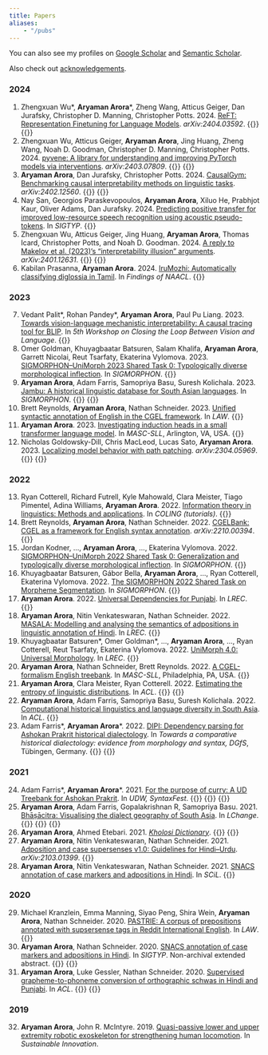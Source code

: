 ```yaml
---
title: Papers
aliases:
    - "/pubs"
---
```


You can also see my profiles on [Google Scholar](https://scholar.google.com/citations?user=0-4GKw8AAAAJ&hl=en) and [Semantic Scholar](https://www.semanticscholar.org/author/Aryaman-Arora/1575802390).

Also check out [acknowledgements](/acks).

### 2024
1. Zhengxuan Wu\*, **Aryaman Arora**\*, Zheng Wang, Atticus Geiger, Dan Jurafsky, Christopher D. Manning, Christopher Potts. 2024. [ReFT: Representation Finetuning for Language Models](https://arxiv.org/abs/2404.03592). *arXiv:2404.03592*. {{<lin url="https://github.com/stanfordnlp/pyreft" name="github" >}} {{<lin url="https://twitter.com/aryaman2020/status/1776331947566047410" name="twitter">}}
2. Zhengxuan Wu, Atticus Geiger, **Aryaman Arora**, Jing Huang, Zheng Wang, Noah D. Goodman, Christopher D. Manning, Christopher Potts. 2024. [pyvene: A library for understanding and improving PyTorch models via interventions](https://arxiv.org/abs/2403.07809). *arXiv:2403.07809*. {{<lin url="https://github.com/stanfordnlp/pyvene" name="github" >}} {{<lin url="https://twitter.com/ZhengxuanZenWu/status/1767963562960630113" name="twitter">}}
3. **Aryaman Arora**, Dan Jurafsky, Christopher Potts. 2024. [CausalGym: Benchmarking causal interpretability methods on linguistic tasks](https://arxiv.org/abs/2402.12560). *arXiv:2402.12560*. {{<lin url="https://github.com/aryamanarora/causalgym" name="github" >}} {{<lin url="https://x.com/aryaman2020/status/1762215502926237779?s=20" name="twitter">}}
4. Nay San, Georgios Paraskevopoulos, **Aryaman Arora**, Xiluo He, Prabhjot Kaur, Oliver Adams, Dan Jurafsky. 2024. [Predicting positive transfer for improved low-resource speech recognition using acoustic pseudo-tokens](https://arxiv.org/abs/2402.02302). In *SIGTYP*. {{<lin url="https://anonymous.4open.science/r/2FF2/README.md" name="github">}}
5. Zhengxuan Wu, Atticus Geiger, Jing Huang, **Aryaman Arora**, Thomas Icard, Christopher Potts, and Noah D. Goodman. 2024. [A reply to Makelov et al. (2023)’s “interpretability illusion” arguments](https://arxiv.org/abs/2401.12631). *arXiv:2401.12631*. {{<lin url="https://github.com/stanfordnlp/pyvene" name="github" >}} {{<lin url="https://x.com/ZhengxuanZenWu/status/1750940728816247163?s=20" name="twitter">}}
6. Kabilan Prasanna, **Aryaman Arora**. 2024. [IruMozhi: Automatically classifying diglossia in Tamil](https://arxiv.org/abs/2311.07804). In *Findings of NAACL*. {{<lin url="https://github.com/kebathan/diglossia" name="github" >}}

### 2023
7. Vedant Palit*, Rohan Pandey*, **Aryaman Arora**, Paul Pu Liang. 2023. [Towards vision-language mechanistic interpretability: A causal tracing tool for BLIP](https://arxiv.org/abs/2308.14179). In *5th Workshop on Closing the Loop
Between Vision and Language*. {{<lin url="https://github.com/vedantpalit/Towards-Vision-Language-Mechanistic-Interpretability" name="github" >}}
1. Omer Goldman, Khuyagbaatar Batsuren, Salam Khalifa, **Aryaman Arora**, Garrett Nicolai, Reut Tsarfaty, Ekaterina Vylomova. 2023. [SIGMORPHON–UniMorph 2023 Shared Task 0: Typologically diverse morphological inflection](https://aclanthology.org/2023.sigmorphon-1.13/). In *SIGMORPHON*. {{<lin url="https://github.com/sigmorphon/2023InflectionST" name="github" >}}
1. **Aryaman Arora**, Adam Farris, Samopriya Basu, Suresh Kolichala. 2023. [Jambu: A historical linguistic database for South Asian languages](https://aclanthology.org/2023.sigmorphon-1.8/). In *SIGMORPHON*. {{<lin url="https://github.com/moli-mandala/data" name="github" >}} {{<lin url="https://neojambu.herokuapp.com/" name="link" >}}
1. Brett Reynolds, **Aryaman Arora**, Nathan Schneider. 2023. [Unified syntactic annotation of English in the CGEL framework](https://aclanthology.org/2023.law-1.22/). In *LAW*. {{<lin url="https://github.com/nert-nlp/cgel" name="github" >}}
1. **Aryaman Arora**. 2023. [Investigating induction heads in a small transformer language model](https://docs.google.com/presentation/d/1XyocheHUqMkjuoWVYNmdm7ep3nwjwIHpSwnM2Pwg0ZM/edit?usp=sharing). In *MASC-SLL*, Arlington, VA, USA. {{<lin url="https://github.com/aryamanarora/induction" name="github" >}}
1. Nicholas Goldowsky-Dill, Chris MacLeod, Lucas Sato, **Aryaman Arora**. 2023. [Localizing model behavior with path patching](https://arxiv.org/abs/2304.05969). *arXiv:2304.05969*. {{<lin url="https://github.com/redwoodresearch/rust_circuit_public" name="github" >}} {{<lin url="https://twitter.com/aryaman2020/status/1648544361599180804?s=20" name="twitter" >}}

### 2022
13. Ryan Cotterell, Richard Futrell, Kyle Mahowald, Clara Meister, Tiago Pimentel, Adina Williams, **Aryaman Arora**. 2022. [Information theory in linguistics: Methods and applications](https://rycolab.io/classes/info-theory-tutorial/). In *COLING (tutorials)*. {{<lin url="https://colab.research.google.com/drive/16ay4Em4Ctn4ETUH1f5ww1JgzSJVk4G23?usp=sharing" name="link">}}
1. Brett Reynolds, **Aryaman Arora**, Nathan Schneider. 2022. [CGELBank: CGEL as a framework for English syntax annotation](https://arxiv.org/abs/2210.00394). *arXiv:2210.00394*. {{<lin url="https://github.com/nert-nlp/cgel" name="github" >}}
1. Jordan Kodner, ..., **Aryaman Arora**, ..., Ekaterina Vylomova. 2022. [SIGMORPHON–UniMorph 2022 Shared Task 0: Generalization and typologically diverse morphological inflection](https://aclanthology.org/2022.sigmorphon-1.19/). In *SIGMORPHON*. {{<lin url="https://github.com/sigmorphon/2022InflectionST" name="github" >}}
1.  Khuyagbaatar Batsuren, Gábor Bella, **Aryaman Arora**, ..., Ryan Cotterell, Ekaterina Vylomova. 2022. [The SIGMORPHON 2022 Shared Task on Morpheme Segmentation](https://aclanthology.org/2022.sigmorphon-1.11/). In *SIGMORPHON*. {{<lin url="https://github.com/sigmorphon/2022SegmentationST" name="github" >}}
1. **Aryaman Arora**. 2022. [Universal Dependencies for Punjabi](https://aclanthology.org/2022.lrec-1.613/). In *LREC*. {{<lin url="https://github.com/UniversalDependencies/UD_Punjabi-PunTB" name="github" >}}
1. **Aryaman Arora**, Nitin Venkateswaran, Nathan Schneider. 2022. [MASALA: Modelling and analysing the semantics of adpositions in linguistic annotation of Hindi](https://aclanthology.org/2022.lrec-1.612/). In *LREC*. {{<lin url="https://github.com/aryamanarora/carmls-hi" name="github" >}}
1. Khuyagbaatar Batsuren*, Omer Goldman*, ..., **Aryaman Arora**, ..., Ryan Cotterell, Reut Tsarfaty, Ekaterina Vylomova. 2022. [UniMorph 4.0: Universal Morphology](https://aclanthology.org/2022.lrec-1.89/). In *LREC*. {{<lin url="https://github.com/unimorph" name="github" >}}
1. **Aryaman Arora**, Nathan Schneider, Brett Reynolds. 2022. [A CGEL-formalism English treebank](https://docs.google.com/presentation/d/1muLMZyNLspXElkWaOLfGQve64SxbapXkXJpWpgNmFWw/edit?usp=sharing). In *MASC-SLL*, Philadelphia, PA, USA. {{<lin url="https://github.com/nert-nlp/cgel" name="github" >}}
1. **Aryaman Arora**, Clara Meister, Ryan Cotterell. 2022. [Estimating the entropy of linguistic distributions](https://aclanthology.org/2022.acl-short.20/). In *ACL*. {{<lin url="https://github.com/rycolab/entropy-estimation" name="github" >}} {{<lin url="https://twitter.com/aryaman2020/status/1522996992300904449" name="twitter">}}
1. **Aryaman Arora**, Adam Farris, Samopriya Basu, Suresh Kolichala. 2022. [Computational historical linguistics and language diversity in South Asia](https://aclanthology.org/2022.acl-long.99/). In *ACL*. {{<lin url="https://twitter.com/aryaman2020/status/1528935903720353792" name="twitter">}}
1. Adam Farris\*, **Aryaman Arora**\*. 2022. [DIPI: Dependency parsing for Ashokan Prakrit historical dialectology](https://docs.google.com/presentation/d/1VbVqK67wfUVuT6ESnC2QAccN1cr-o0aaz3TDQ7UjaP0/edit?usp=sharing). In *Towards a comparative historical dialectology: evidence from morphology and syntax, DGfS*, Tübingen, Germany. {{<lin url="https://github.com/UniversalDependencies/UD_Prakrit-DIPI" name="github" >}} {{<lin url="https://twitter.com/aryaman2020/status/1496763811583328259" name="twitter">}}

### 2021
24. Adam Farris\*, **Aryaman Arora**\*. 2021. [For the purpose of curry: A UD Treebank for Ashokan Prakrit](https://aclanthology.org/2021.udw-1.4/). In *UDW, SyntaxFest*. {{<lin url="https://github.com/UniversalDependencies/UD_Prakrit-DIPI" name="github" >}} {{<lin url="https://docs.google.com/presentation/d/1j2DtdvlVlYaTc3b-V-RFYDVaydaZ-URkJ_N_Iy5KT4w/edit?usp=sharing" name="link">}} {{<lin url="https://twitter.com/aryaman2020/status/1506016257589403651" name="twitter">}}
1. **Aryaman Arora**, Adam Farris, Gopalakrishnan R, Samopriya Basu. 2021. [Bhāṣācitra: Visualising the dialect geography of South Asia](https://aclanthology.org/2021.lchange-1.7/). In *LChange*. {{<lin url="https://github.com/aryamanarora/bhasacitra" name="github">}} {{<lin url="https://docs.google.com/presentation/d/1PTw4zDP4XweJlGwOMqfB8tc7nnb30XFodJP25_jIqOU/edit?usp=sharing" name="link">}} {{<lin url="https://x.com/aryaman2020/status/1398301846935121920?s=20" name="twitter">}}
1. **Aryaman Arora**, Ahmed Etebari. 2021. *[Kholosi Dictionary](https://zenodo.org/record/7901554)*. {{<lin url="https://github.com/aryamanarora/kholosi" name="github">}} {{<lin url="https://twitter.com/aryaman2020/status/1381399677610905605?s=20" name="twitter">}}
2. **Aryaman Arora**, Nitin Venkateswaran, Nathan Schneider. 2021. [Adposition and case supersenses v1.0: Guidelines for Hindi–Urdu](http://arxiv.org/abs/2103.01399). *arXiv:2103.01399*. {{<lin url="https://github.com/aryamanarora/carmls-hi" name="github">}}
3. **Aryaman Arora**, Nitin Venkateswaran, Nathan Schneider. 2021. [SNACS annotation of case markers and adpositions in Hindi](https://scholarworks.umass.edu/scil/vol4/iss1/57/). In *SCiL*. {{<lin url="https://github.com/aryamanarora/carmls-hi" name="github">}}

### 2020
29. Michael Kranzlein, Emma Manning, Siyao Peng, Shira Wein, **Aryaman Arora**, Nathan Schneider. 2020. [PASTRIE: A corpus of prepositions annotated with supsersense tags in Reddit International English](https://www.aclweb.org/anthology/2020.law-1.10/). In *LAW*. {{<lin url="https://github.com/mkranzlein/reddit-supersenses" name="github">}}
1. **Aryaman Arora**, Nathan Schneider. 2020. [SNACS annotation of case markers and adpositions in Hindi](https://sigtyp.github.io/workshops/2020/papers/8.pdf). In *SIGTYP*. Non-archival extended abstract. {{<lin url="https://github.com/aryamanarora/carmls-hi" name="github">}} {{<lin url="https://twitter.com/aryaman2020/status/1329258701874728962?s=20" name="twitter">}}
1. **Aryaman Arora**, Luke Gessler, Nathan Schneider. 2020. [Supervised grapheme-to-phoneme conversion of orthographic schwas in Hindi and Punjabi](https://www.aclweb.org/anthology/2020.acl-main.696). In *ACL*. {{<lin url="https://github.com/aryamanarora/schwa-deletion" name="github">}} {{<lin url="https://aryamanarora.github.io/schwa-deletion/presentation/" name="link">}}

### 2019
32. **Aryaman Arora**, John R. McIntyre. 2019. [Quasi-passive lower and upper extremity robotic exoskeleton for strengthening human locomotion](https://link.springer.com/chapter/10.1007/978-3-030-30421-8_1). In *Sustainable Innovation*.